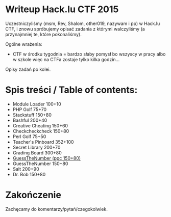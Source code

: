 # Writeup Hack.lu CTF 2015

Uczestniczyliśmy (msm, Rev, Shalom, other019, nazywam i pp) w Hack.lu CTF, i znowu spróbujemy opisać zadania z którymi walczyliśmy (a przynajmniej te, które pokonaliśmy).

Ogólne wrażenia:
- CTF w środku tygodnia = bardzo słaby pomysł bo wszyscy w pracy albo w szkole więc na CTFa zostaje tylko kilka godzin...

Opisy zadań po kolei.

# Spis treści / Table of contents:
* Module Loader 100+10 
* PHP Golf 75+70
* Stackstuff 150+80
* Bashful 200+40
* Creative Cheating 150+60
* Checkcheckcheck 150+80
* Perl Golf 75+50
* Teacher's Pinboard 352+100
* Secret Library 200+70 
* Grading Board 300+80
* [GuessTheNumber (ppc 150+80)](ppc150_guess_the_number)
* GuessTheNumber 150+80
* Salt 200+90
* Dr. Bob 150+80

# Zakończenie

Zachęcamy do komentarzy/pytań/czegokolwiek.
